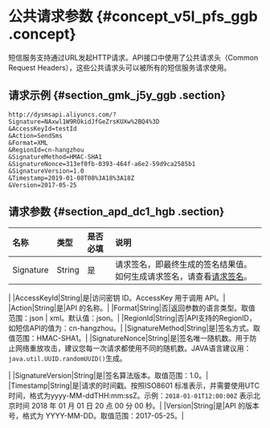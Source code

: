 # 公共请求参数 {#concept_v5l_pfs_ggb .concept}

短信服务支持通过URL发起HTTP请求。API接口中使用了公共请求头（Common Request Headers），这些公共请求头可以被所有的短信服务请求使用。

## 请求示例 {#section_gmk_j5y_ggb .section}

```
http://dysmsapi.aliyuncs.com/?Signature=NAxwl1W9ROkidJfGeZrsKUXw%2BQ4%3D
&AccessKeyId=testId
&Action=SendSms
&Format=XML
&RegionId=cn-hangzhou
&SignatureMethod=HMAC-SHA1
&SignatureNonce=313ef0fb-0393-464f-a6e2-59d9ca2585b1
&SignatureVersion=1.0
&Timestamp=2019-01-08T08%3A18%3A18Z
&Version=2017-05-25
```

## 请求参数 {#section_apd_dc1_hgb .section}

|名称|类型|是否必填|说明|
|:-|:-|:---|:-|
|Signature|String|是|请求签名，即最终生成的签名结果值。如何生成请求签名，请查看[请求签名](cn.zh-CN/API参考/公共信息/请求签名.md)。

|
|AccessKeyId|String|是|访问密钥 ID。AccessKey 用于调用 API。|
|Action|String|是|API 的名称。|
|Format|String|否|返回参数的语言类型。取值范围：json | xml。默认值：json。|
|RegionId|String|否|API支持的RegionID，如短信API的值为：cn-hangzhou。|
|SignatureMethod|String|是|签名方式。取值范围：HMAC-SHA1。|
|SignatureNonce|String|是|签名唯一随机数。用于防止网络重放攻击，建议您每一次请求都使用不同的随机数。JAVA语言建议用：`java.util.UUID.randomUUID()`生成。

|
|SignatureVersion|String|是|签名算法版本。取值范围：1.0。|
|Timestamp|String|是|请求的时间戳。按照ISO8601 标准表示，并需要使用UTC时间，格式为yyyy-MM-ddTHH:mm:ssZ。示例：`2018-01-01T12:00:00Z` 表示北京时间 2018 年 01 月 01 日 20 点 00 分 00 秒。|
|Version|String|是|API 的版本号，格式为 YYYY-MM-DD。取值范围：2017-05-25。|

